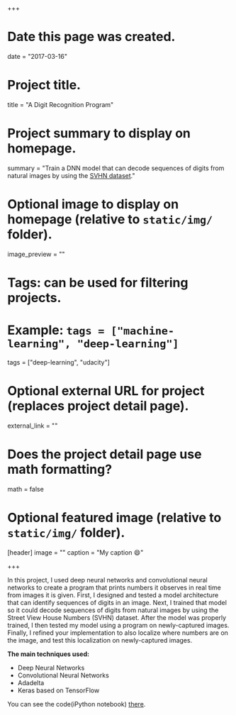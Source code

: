 +++
# Date this page was created.
date = "2017-03-16"

# Project title.
title = "A Digit Recognition Program"

# Project summary to display on homepage.
summary = "Train a DNN model that can decode sequences of digits from natural images by using the [SVHN dataset](http://ufldl.stanford.edu/housenumbers/)."

# Optional image to display on homepage (relative to `static/img/` folder).
image_preview = ""

# Tags: can be used for filtering projects.
# Example: `tags = ["machine-learning", "deep-learning"]`
tags = ["deep-learning", "udacity"]

# Optional external URL for project (replaces project detail page).
external_link = ""

# Does the project detail page use math formatting?
math = false

# Optional featured image (relative to `static/img/` folder).
[header]
image = ""
caption = "My caption :smile:"

+++

In this project, I used deep neural networks and convolutional neural networks to create a program that prints numbers it observes in real time from images it is given. First, I designed and tested a model architecture that can identify sequences of digits in an image. Next, I trained that model so it could decode sequences of digits from natural images by using the Street View House Numbers (SVHN) dataset. After the model was properly trained, I then tested my model using a program on newly-captured images. Finally, I refined your implementation to also localize where numbers are on the image, and test this localization on newly-captured images.

**The main techniques used:**

- Deep Neural Networks
- Convolutional Neural Networks
- Adadelta
- Keras based on TensorFlow


You can see the code(iPython notebook) [there](https://github.com/wolegechu/Machine_Learning_Nanodegree/blob/master/5.%20Digit%20Recognition/digit_recognition.ipynb).
